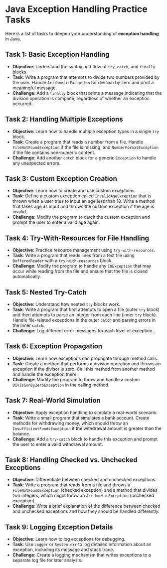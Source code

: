 
# Java Exception Handling Practice Tasks

Here is a list of tasks to deepen your understanding of **exception handling** in Java.

## Task 1: Basic Exception Handling
- **Objective**: Understand the syntax and flow of `try`, `catch`, and `finally` blocks.
- **Task**: Write a program that attempts to divide two numbers provided by the user. Handle `ArithmeticException` for division by zero and print a meaningful message.
- **Challenge**: Add a `finally` block that prints a message indicating that the division operation is complete, regardless of whether an exception occurred.

## Task 2: Handling Multiple Exceptions
- **Objective**: Learn how to handle multiple exception types in a single `try` block.
- **Task**: Create a program that reads a number from a file. Handle `FileNotFoundException` if the file is missing, and `NumberFormatException` if the file contains non-numeric content.
- **Challenge**: Add another `catch` block for a generic `Exception` to handle any unexpected errors.

## Task 3: Custom Exception Creation
- **Objective**: Learn how to create and use custom exceptions.
- **Task**: Define a custom exception called `InvalidAgeException` that is thrown when a user tries to input an age less than 18. Write a method that takes age as input and throws the custom exception if the age is invalid.
- **Challenge**: Modify the program to catch the custom exception and prompt the user to enter a valid age again.

## Task 4: Try-With-Resources for File Handling
- **Objective**: Practice resource management using `try-with-resources`.
- **Task**: Write a program that reads lines from a text file using `BufferedReader` with a `try-with-resources` block.
- **Challenge**: Modify the program to handle any `IOException` that may occur while reading from the file and ensure that the file is closed automatically.

## Task 5: Nested Try-Catch
- **Objective**: Understand how nested `try` blocks work.
- **Task**: Write a program that first attempts to open a file (outer `try` block) and then attempts to parse an integer from each line (inner `try` block). Handle file-related exceptions in the outer `catch` and parsing errors in the inner `catch`.
- **Challenge**: Log different error messages for each level of exception.

## Task 6: Exception Propagation
- **Objective**: Learn how exceptions can propagate through method calls.
- **Task**: Create a method that performs a division operation and throws an exception if the divisor is zero. Call this method from another method and handle the exception there.
- **Challenge**: Modify the program to throw and handle a custom `DivisionByZeroException` in the calling method.

## Task 7: Real-World Simulation
- **Objective**: Apply exception handling to simulate a real-world scenario.
- **Task**: Write a small program that simulates a bank account. Create methods for withdrawing money, which should throw an `InsufficientFundsException` if the withdrawal amount is greater than the balance.
- **Challenge**: Add a `try-catch` block to handle this exception and prompt the user to enter a valid withdrawal amount.

## Task 8: Handling Checked vs. Unchecked Exceptions
- **Objective**: Differentiate between checked and unchecked exceptions.
- **Task**: Write a program that reads from a file and throws a `FileNotFoundException` (checked exception) and a method that divides two integers, which might throw an `ArithmeticException` (unchecked exception).
- **Challenge**: Write a brief explanation of the difference between checked and unchecked exceptions and how they should be handled differently.

## Task 9: Logging Exception Details
- **Objective**: Learn how to log exceptions for debugging.
- **Task**: Use `Logger` or `System.err` to log detailed information about an exception, including its message and stack trace.
- **Challenge**: Create a logging mechanism that writes exceptions to a separate log file for later analysis.

